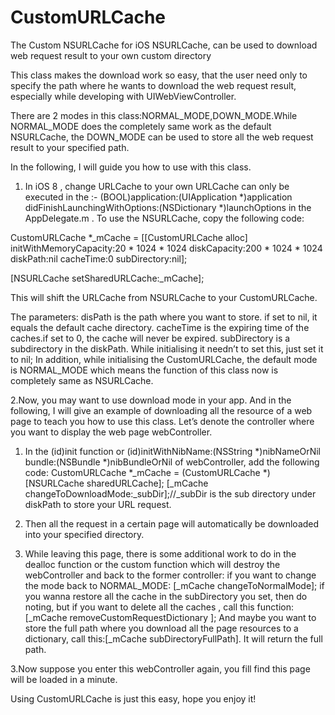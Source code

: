 CustomURLCache
==============

The Custom NSURLCache for iOS NSURLCache, can be used to download web request result to your own custom directory

This class makes the download work so easy, that the user need only to specify the path where he wants to download the web request result, especially while developing with UIWebViewController.

There are 2 modes in this class:NORMAL_MODE,DOWN_MODE.While NORMAL_MODE does the completely same work as the default NSURLCache, the DOWN_MODE can be used to store all the web request result to your specified path.

In the following, I will guide you how to use with this class.

1. In iOS 8 , change URLCache to your own URLCache can only be executed in the :- (BOOL)application:(UIApplication *)application didFinishLaunchingWithOptions:(NSDictionary *)launchOptions in the AppDelegate.m . 
To use the NSURLCache, copy the following code:

CustomURLCache *_mCache = [[CustomURLCache alloc] initWithMemoryCapacity:20 * 1024 * 1024
                                                diskCapacity:200 * 1024 * 1024
                                                    diskPath:nil
                                                   cacheTime:0
                                                subDirectory:nil];

[NSURLCache setSharedURLCache:_mCache];

This will shift the URLCache from NSURLCache to your CustomURLCache.

The parameters:
		disPath is the path where you want to store. if set to nil, it equals the default cache directory.
		cacheTime is the expiring time of the caches.if set to 0, the cache will never be expired.
		subDirectory is a subdirectory in the diskPath. While initialising it needn’t to set this, just set it to nil;
In addition, while initialising the CustomURLCache, the default mode is NORMAL_MODE which means the function of this class now is completely same as NSURLCache.


2.Now, you may want to use download mode in your app. And in the following, I will give an example of downloading all the resource of a web page to teach you how to use this class.
   Let’s denote the controller where you want to display the web page webController.
   
   1) In the (id)init function or (id)initWithNibName:(NSString *)nibNameOrNil bundle:(NSBundle *)nibBundleOrNil of webController, add the following code:
	 CustomURLCache *_mCache = (CustomURLCache *)[NSURLCache sharedURLCache];
        [_mCache changeToDownloadMode:_subDir];//_subDir is the sub directory under diskPath to store your URL request.
   
   2) Then all the request in a certain page will automatically be downloaded into your specified directory.

   3) While leaving this page, there is some additional work to do in the dealloc function or the custom function which will destroy the webController and back to the former controller:
      if you want to change the mode back to NORMAL_MODE: [_mCache changeToNormalMode];
      if you wanna restore all the cache in the subDirectory you set, then do noting, but if you want to delete all the caches , call this function:[_mCache removeCustomRequestDictionary ];
      And maybe you want to store the full path where you download all the page resources to a dictionary, call this:[_mCache subDirectoryFullPath]. It will return the full path.


3.Now suppose you enter this webController again, you fill find this page will be loaded in a minute.


Using CustomURLCache is just this easy, hope you enjoy it!
	
	
   

